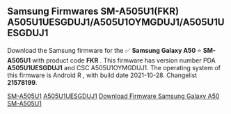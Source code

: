 <h2>Samsung Firmwares SM-A505U1(FKR) A505U1UESGDUJ1/A505U1OYMGDUJ1/A505U1UESGDUJ1</h2>
Download the Samsung firmware for the ✅ <strong>Samsung Galaxy A50 </strong> ⭐ <strong>SM-A505U1</strong> with product code <strong>FKR</strong> . This firmware has version number PDA <strong>A505U1UESGDUJ1</strong> and CSC A505U1OYMGDUJ1. The operating system of this firmware is Android R , with build date 2021-10-28. Changelist <strong>21578199</strong>.


[SM-A505U1](https://samfirm.shop/samsung/model/SM-A505U1)
[A505U1UESGDUJ1](https://samfirm.shop/samsung/pda/A505U1UESGDUJ1)
[Download Firmware Samsung Galaxy A50 SM-A505U1](https://samfirm.shop/samsung/firmware/469226)
